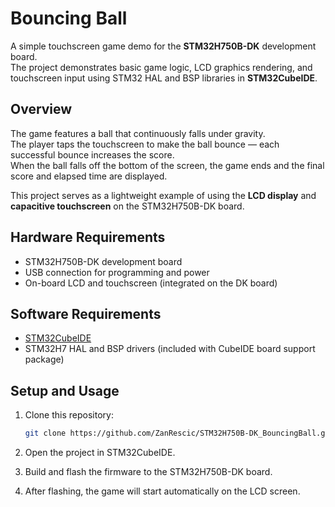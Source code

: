 # Bouncing Ball

A simple touchscreen game demo for the **STM32H750B-DK** development board.  
The project demonstrates basic game logic, LCD graphics rendering, and touchscreen input using STM32 HAL and BSP libraries in **STM32CubeIDE**.

## Overview

The game features a ball that continuously falls under gravity.  
The player taps the touchscreen to make the ball bounce — each successful bounce increases the score.  
When the ball falls off the bottom of the screen, the game ends and the final score and elapsed time are displayed.

This project serves as a lightweight example of using the **LCD display** and **capacitive touchscreen** on the STM32H750B-DK board.

## Hardware Requirements

- STM32H750B-DK development board  
- USB connection for programming and power  
- On-board LCD and touchscreen (integrated on the DK board)


## Software Requirements

- [STM32CubeIDE](https://www.st.com/en/development-tools/stm32cubeide.html)  
- STM32H7 HAL and BSP drivers (included with CubeIDE board support package)

## Setup and Usage

1. Clone this repository:
   ```bash
   git clone https://github.com/ZanRescic/STM32H750B-DK_BouncingBall.git
2. Open the project in STM32CubeIDE.

3. Build and flash the firmware to the STM32H750B-DK board.

4. After flashing, the game will start automatically on the LCD screen.
